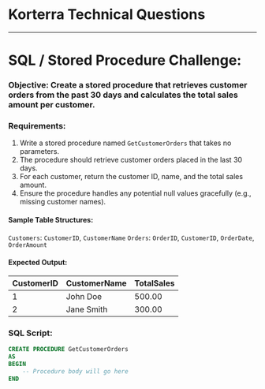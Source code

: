# Korterra Technical Questions
***
# SQL / Stored Procedure Challenge:

### **Objective:** Create a stored procedure that retrieves customer orders from the past 30 days and calculates the total sales amount per customer.

 

### **Requirements:**

1. Write a stored procedure named `GetCustomerOrders` that takes no parameters.
2. The procedure should retrieve customer orders placed in the last 30 days.
3. For each customer, return the customer ID, name, and the total sales amount.
4. Ensure the procedure handles any potential null values gracefully (e.g., missing customer names).
#### Sample Table Structures:

`Customers`: `CustomerID`, `CustomerName`
`Orders`: `OrderID`, `CustomerID`, `OrderDate`, `OrderAmount` 
#### Expected Output:
| CustomerID | CustomerName | TotalSales |
|------------|--------------|------------|
| 1          | John Doe     | 500.00     |
| 2          | Jane Smith   | 300.00     |

 
### SQL Script:
```sql
CREATE PROCEDURE GetCustomerOrders
AS
BEGIN
    -- Procedure body will go here
END
```
